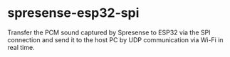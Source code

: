 # spresense-esp32-spi
Transfer the PCM sound captured by Spresense to ESP32 via the SPI connection and send it to the host PC by UDP communication via Wi-Fi in real time.